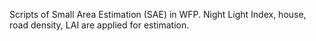 Scripts of Small Area Estimation (SAE) in WFP. Night Light Index, house, road density, LAI are applied for estimation. 
